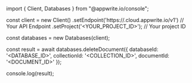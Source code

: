 import { Client, Databases } from "@appwrite.io/console";

const client = new Client()
    .setEndpoint('https://<REGION>.cloud.appwrite.io/v1') // Your API Endpoint
    .setProject('<YOUR_PROJECT_ID>'); // Your project ID

const databases = new Databases(client);

const result = await databases.deleteDocument({
    databaseId: '<DATABASE_ID>',
    collectionId: '<COLLECTION_ID>',
    documentId: '<DOCUMENT_ID>'
});

console.log(result);
